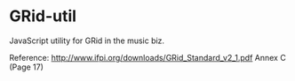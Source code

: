 # GRid-util

JavaScript utility for GRid in the music biz.

Reference: http://www.ifpi.org/downloads/GRid_Standard_v2_1.pdf Annex C (Page 17)
